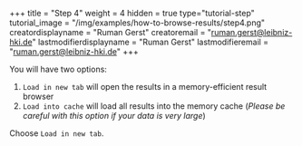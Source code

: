 +++
title = "Step 4"
weight = 4
hidden = true
type="tutorial-step"
tutorial_image = "/img/examples/how-to-browse-results/step4.png"
creatordisplayname = "Ruman Gerst"
creatoremail = "ruman.gerst@leibniz-hki.de"
lastmodifierdisplayname = "Ruman Gerst"
lastmodifieremail = "ruman.gerst@leibniz-hki.de"
+++

You will have two options:

1. `Load in new tab` will open the results in a memory-efficient result browser
2. `Load into cache` will load all results into the memory cache (*Please be careful with this option if your data is very large*)

Choose `Load in new tab`.